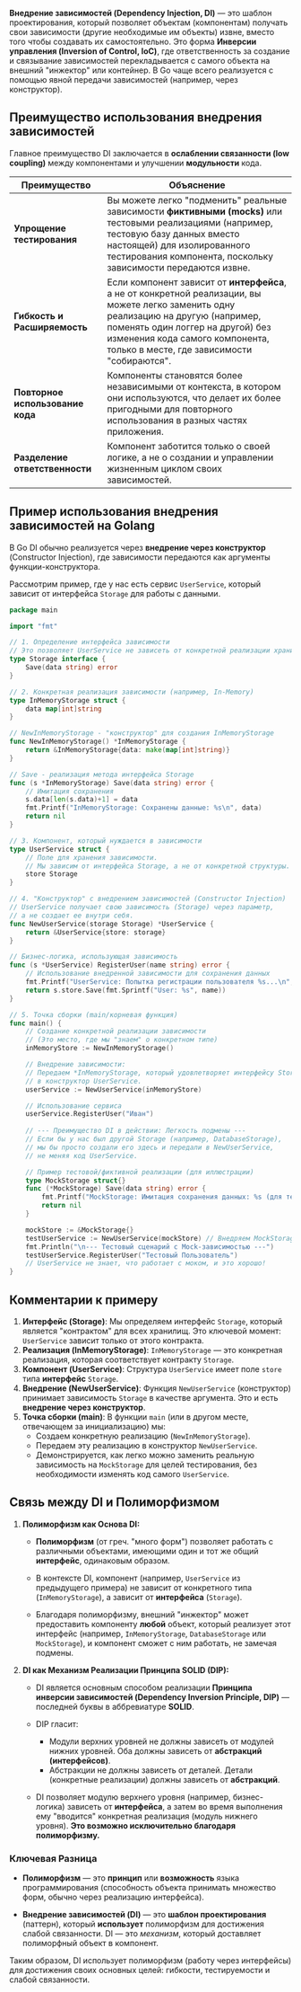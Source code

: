 
**Внедрение зависимостей (Dependency Injection, DI)** — это шаблон проектирования, который позволяет объектам (компонентам) получать свои зависимости (другие необходимые им объекты) извне, вместо того чтобы создавать их самостоятельно. Это форма **Инверсии управления (Inversion of Control, IoC)**, где ответственность за создание и связывание зависимостей перекладывается с самого объекта на внешний "инжектор" или контейнер. В Go чаще всего реализуется с помощью явной передачи зависимостей (например, через конструктор).


## Преимущество использования внедрения зависимостей

Главное преимущество DI заключается в **ослаблении связанности (low coupling)** между компонентами и улучшении **модульности** кода.

| Преимущество                     | Объяснение                                                                                                                                                                                                                                                 |
| -------------------------------- | ---------------------------------------------------------------------------------------------------------------------------------------------------------------------------------------------------------------------------------------------------------- |
| **Упрощение тестирования**       | Вы можете легко "подменить" реальные зависимости **фиктивными (mocks)** или тестовыми реализациями (например, тестовую базу данных вместо настоящей) для изолированного тестирования компонента, поскольку зависимости передаются извне.                   |
| **Гибкость и Расширяемость**     | Если компонент зависит от **интерфейса**, а не от конкретной реализации, вы можете легко заменить одну реализацию на другую (например, поменять один логгер на другой) без изменения кода самого компонента, только в месте, где зависимости "собираются". |
| **Повторное использование кода** | Компоненты становятся более независимыми от контекста, в котором они используются, что делает их более пригодными для повторного использования в разных частях приложения.                                                                                 |
| **Разделение ответственности**   | Компонент заботится только о своей логике, а не о создании и управлении жизненным циклом своих зависимостей.                                                                                                                                               |

## Пример использования внедрения зависимостей на Golang

В Go DI обычно реализуется через **внедрение через конструктор** (Constructor Injection), где зависимости передаются как аргументы функции-конструктора.

Рассмотрим пример, где у нас есть сервис `UserService`, который зависит от интерфейса `Storage` для работы с данными.

```go
package main

import "fmt"

// 1. Определение интерфейса зависимости
// Это позволяет UserService не зависеть от конкретной реализации хранилища.
type Storage interface {
	Save(data string) error
}

// 2. Конкретная реализация зависимости (например, In-Memory)
type InMemoryStorage struct {
	data map[int]string
}

// NewInMemoryStorage - "конструктор" для создания InMemoryStorage
func NewInMemoryStorage() *InMemoryStorage {
	return &InMemoryStorage{data: make(map[int]string)}
}

// Save - реализация метода интерфейса Storage
func (s *InMemoryStorage) Save(data string) error {
	// Имитация сохранения
	s.data[len(s.data)+1] = data
	fmt.Printf("InMemoryStorage: Сохранены данные: %s\n", data)
	return nil
}

// 3. Компонент, который нуждается в зависимости
type UserService struct {
	// Поле для хранения зависимости. 
	// Мы зависим от интерфейса Storage, а не от конкретной структуры.
	store Storage 
}

// 4. "Конструктор" с внедрением зависимостей (Constructor Injection)
// UserService получает свою зависимость (Storage) через параметр, 
// а не создает ее внутри себя.
func NewUserService(storage Storage) *UserService {
	return &UserService{store: storage}
}

// Бизнес-логика, использующая зависимость
func (s *UserService) RegisterUser(name string) error {
	// Использование внедренной зависимости для сохранения данных
	fmt.Printf("UserService: Попытка регистрации пользователя %s...\n", name)
	return s.store.Save(fmt.Sprintf("User: %s", name))
}

// 5. Точка сборки (main/корневая функция)
func main() {
	// Создание конкретной реализации зависимости
	// (Это место, где мы "знаем" о конкретном типе)
	inMemoryStore := NewInMemoryStorage()

	// Внедрение зависимости:
	// Передаем *InMemoryStorage, который удовлетворяет интерфейсу Storage, 
	// в конструктор UserService.
	userService := NewUserService(inMemoryStore) 

	// Использование сервиса
	userService.RegisterUser("Иван")
	
	// --- Преимущество DI в действии: Легкость подмены ---
	// Если бы у нас был другой Storage (например, DatabaseStorage),
	// мы бы просто создали его здесь и передали в NewUserService, 
	// не меняя код UserService.

	// Пример тестовой/фиктивной реализации (для иллюстрации)
	type MockStorage struct{}
	func (*MockStorage) Save(data string) error {
		fmt.Printf("MockStorage: Имитация сохранения данных: %s (для тестов)\n", data)
		return nil
	}

	mockStore := &MockStorage{}
	testUserService := NewUserService(mockStore) // Внедряем MockStorage
	fmt.Println("\n--- Тестовый сценарий с Mock-зависимостью ---")
	testUserService.RegisterUser("Тестовый Пользователь") 
	// UserService не знает, что работает с моком, и это хорошо!
}
```

## Комментарии к примеру

1. **Интерфейс (Storage)**: Мы определяем интерфейс `Storage`, который является "контрактом" для всех хранилищ. Это ключевой момент: `UserService` зависит только от этого контракта.
2. **Реализация (InMemoryStorage)**: `InMemoryStorage` — это конкретная реализация, которая соответствует контракту `Storage`.
3. **Компонент (UserService)**: Структура `UserService` имеет поле `store` типа **интерфейс** `Storage`.
4. **Внедрение (NewUserService)**: Функция `NewUserService` (конструктор) принимает зависимость `Storage` в качестве аргумента. Это и есть **внедрение через конструктор**.
5. **Точка сборки (main)**: В функции `main` (или в другом месте, отвечающем за инициализацию) мы:
    - Создаем конкретную реализацию (`NewInMemoryStorage`).
    - Передаем эту реализацию в конструктор `NewUserService`.
    - Демонстрируется, как легко можно заменить реальную зависимость на `MockStorage` для целей тестирования, без необходимости изменять код самого `UserService`.



## Связь между DI и Полиморфизмом

1. **Полиморфизм как Основа DI:**
    
    - **Полиморфизм** (от греч. "много форм") позволяет работать с различными объектами, имеющими один и тот же общий **интерфейс**, одинаковым образом.
        
    - В контексте DI, компонент (например, `UserService` из предыдущего примера) не зависит от конкретного типа (`InMemoryStorage`), а зависит от **интерфейса** (`Storage`).
        
    - Благодаря полиморфизму, внешний "инжектор" может предоставить компоненту **любой** объект, который реализует этот интерфейс (например, `InMemoryStorage`, `DatabaseStorage` или `MockStorage`), и компонент сможет с ним работать, не замечая подмены.
        
2. **DI как Механизм Реализации Принципа SOLID (DIP):**
    
    - DI является основным способом реализации **Принципа инверсии зависимостей (Dependency Inversion Principle, DIP)** — последней буквы в аббревиатуре **SOLID**.
        
    - DIP гласит:
        - Модули верхних уровней не должны зависеть от модулей нижних уровней. Оба должны зависеть от **абстракций (интерфейсов)**.
        - Абстракции не должны зависеть от деталей. Детали (конкретные реализации) должны зависеть от **абстракций**.
            
    - DI позволяет модулю верхнего уровня (например, бизнес-логика) зависеть от **интерфейса**, а затем во время выполнения ему "вводится" конкретная реализация (модуль нижнего уровня). **Это возможно исключительно благодаря полиморфизму.**
        

### Ключевая Разница

- **Полиморфизм** — это **принцип** или **возможность** языка программирования (способность объекта принимать множество форм, обычно через реализацию интерфейса).
    
- **Внедрение зависимостей (DI)** — это **шаблон проектирования** (паттерн), который **использует** полиморфизм для достижения слабой связанности. DI — это _механизм_, который доставляет полиморфный объект в компонент.
    

Таким образом, DI использует полиморфизм (работу через интерфейсы) для достижения своих основных целей: гибкости, тестируемости и слабой связанности.
